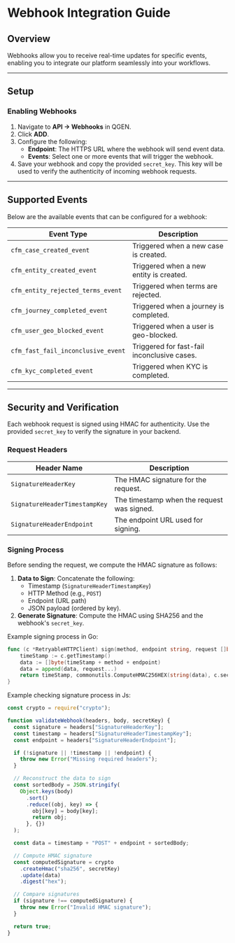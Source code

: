 # Webhook Integration Guide

## Overview

Webhooks allow you to receive real-time updates for specific events, enabling you to integrate our platform seamlessly into your workflows.

---

## Setup

### Enabling Webhooks

1. Navigate to **API -> Webhooks** in QGEN.
2. Click **ADD**.
3. Configure the following:
   - **Endpoint**: The HTTPS URL where the webhook will send event data.
   - **Events**: Select one or more events that will trigger the webhook.
4. Save your webhook and copy the provided `secret_key`. This key will be used to verify the authenticity of incoming webhook requests.

---

## Supported Events

Below are the available events that can be configured for a webhook:

| Event Type                         | Description                                 |
| ---------------------------------- | ------------------------------------------- |
| `cfm_case_created_event`           | Triggered when a new case is created.       |
| `cfm_entity_created_event`         | Triggered when a new entity is created.     |
| `cfm_entity_rejected_terms_event`  | Triggered when terms are rejected.          |
| `cfm_journey_completed_event`      | Triggered when a journey is completed.      |
| `cfm_user_geo_blocked_event`       | Triggered when a user is geo-blocked.       |
| `cfm_fast_fail_inconclusive_event` | Triggered for fast-fail inconclusive cases. |
| `cfm_kyc_completed_event`          | Triggered when KYC is completed.            |

---

## Security and Verification

Each webhook request is signed using HMAC for authenticity. Use the provided `secret_key` to verify the signature in your backend.

### Request Headers

| Header Name                   | Description                                |
| ----------------------------- | ------------------------------------------ |
| `SignatureHeaderKey`          | The HMAC signature for the request.        |
| `SignatureHeaderTimestampKey` | The timestamp when the request was signed. |
| `SignatureHeaderEndpoint`     | The endpoint URL used for signing.         |

### Signing Process

Before sending the request, we compute the HMAC signature as follows:

1. **Data to Sign**: Concatenate the following:
   - Timestamp (`SignatureHeaderTimestampKey`)
   - HTTP Method (e.g., `POST`)
   - Endpoint (URL path)
   - JSON payload (ordered by key).
2. **Generate Signature**: Compute the HMAC using SHA256 and the webhook's `secret_key`.

Example signing process in Go:

```go
func (c *RetryableHTTPClient) sign(method, endpoint string, request []byte) (string, string) {
    timeStamp := c.getTimestamp()
    data := []byte(timeStamp + method + endpoint)
    data = append(data, request...)
    return timeStamp, commonutils.ComputeHMAC256HEX(string(data), c.secretKey)
}
```

Example checking signature process in Js:

```js
const crypto = require("crypto");

function validateWebhook(headers, body, secretKey) {
  const signature = headers["SignatureHeaderKey"];
  const timestamp = headers["SignatureHeaderTimestampKey"];
  const endpoint = headers["SignatureHeaderEndpoint"];

  if (!signature || !timestamp || !endpoint) {
    throw new Error("Missing required headers");
  }

  // Reconstruct the data to sign
  const sortedBody = JSON.stringify(
    Object.keys(body)
      .sort()
      .reduce((obj, key) => {
        obj[key] = body[key];
        return obj;
      }, {})
  );

  const data = timestamp + "POST" + endpoint + sortedBody;

  // Compute HMAC signature
  const computedSignature = crypto
    .createHmac("sha256", secretKey)
    .update(data)
    .digest("hex");

  // Compare signatures
  if (signature !== computedSignature) {
    throw new Error("Invalid HMAC signature");
  }

  return true;
}
```
